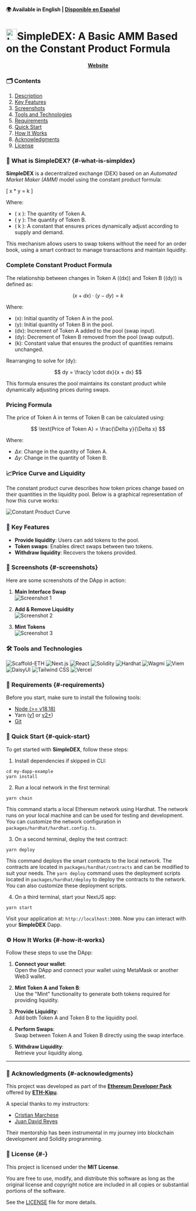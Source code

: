 **🌍 Available in English | [Disponible en Español](README.es.md)**

# <img src="./packages/nextjs/public/logo2.png" alt="Logo" height="30">SimpleDEX: A Basic AMM Based on the Constant Product Formula

<h4 align="center">
   <a href="https://marioparodi.vercel.app/">Website</a>
</h4>

### 🗂️ Contents

1. [Description](#-what-is-simpldex)
2. [Key Features](#-key-features)
3. [Screenshots](#-screenshots)
4. [Tools and Technologies](#️-tools-and-technologies)
5. [Requirements](#️-requirements)
6. [Quick Start](#-quick-start)
7. [How It Works](#️-how-it-works)
8. [Acknowledgments](#-acknowledgments)
9. [License](#-license)

### 📖 What is SimpleDEX? {#-what-is-simpldex}


**SimpleDEX** is a decentralized exchange (DEX) based on an *Automated Market Maker (AMM)* model using the constant product formula: 

\[ 
x * y = k 
\]

Where:
- \( x \): The quantity of Token A.
- \( y \): The quantity of Token B.
- \( k \): A constant that ensures prices dynamically adjust according to supply and demand.

This mechanism allows users to swap tokens without the need for an order book, using a smart contract to manage transactions and maintain liquidity.


### Complete Constant Product Formula

The relationship between changes in Token A (\(dx\)) and Token B (\(dy\)) is defined as:

$$
(x + dx) \cdot (y - dy) = k
$$

Where:
- \(x\): Initial quantity of Token A in the pool.
- \(y\): Initial quantity of Token B in the pool.
- \(dx\): Increment of Token A added to the pool (swap input).
- \(dy\): Decrement of Token B removed from the pool (swap output).
- \(k\): Constant value that ensures the product of quantities remains unchanged.

Rearranging to solve for \(dy\):

$$
dy = \frac{y \cdot dx}{x + dx}
$$

This formula ensures the pool maintains its constant product while dynamically adjusting prices during swaps.

### Pricing Formula

The price of Token A in terms of Token B can be calculated using:

$$
\text{Price of Token A} = \frac{\Delta y}{\Delta x}
$$

Where:
- $\Delta x$: Change in the quantity of Token A.
- $\Delta y$: Change in the quantity of Token B.

### 📈Price Curve and Liquidity

The constant product curve describes how token prices change based on their quantities in the liquidity pool. Below is a graphical representation of how this curve works:

![Constant Product Curve](./packages/nextjs/public/images/Curve%20amm.png)

### 📌 Key Features

- **Provide liquidity**: Users can add tokens to the pool.
- **Token swaps**: Enables direct swaps between two tokens.
- **Withdraw liquidity**: Recovers the tokens provided.

### 📸 Screenshots {#-screenshots}

Here are some screenshots of the DApp in action:

1. **Main Interface Swap**  
   ![Screenshot 1](./packages/nextjs/public/images/Main%20Interface%20Swap.jpg)

2. **Add & Remove Liquidity**  
   ![Screenshot 2](./packages/nextjs/public/images/Add%20and%20remove%20Liquidity.jpg)

3. **Mint Tokens**  
   ![Screenshot 3](./packages/nextjs/public/images/Mint%20Tokens.jpg)

### 🛠️ Tools and Technologies

![Scaffold-ETH](https://img.shields.io/badge/Scaffold--ETH-gray?style=plastic&logo=ethereum) ![Next.js](https://img.shields.io/badge/Next.js-black?style=plastic&logo=next.js) ![React](https://img.shields.io/badge/React-blue?style=plastic&logo=react) ![Solidity](https://img.shields.io/badge/Solidity-darkblue?style=plastic&logo=solidity) ![Hardhat](https://img.shields.io/badge/Hardhat-lightgray?style=plastic&logo=ethereum) ![Wagmi](https://img.shields.io/badge/Wagmi-orange?style=plastic&logo=react) ![Viem](https://img.shields.io/badge/Viem-purple?style=plastic&logo=ethereum) ![DaisyUI](https://img.shields.io/badge/DaisyUI-green?style=plastic&logo=tailwindcss) ![Tailwind CSS](https://img.shields.io/badge/Tailwind%20CSS-cyan?style=plastic&logo=tailwindcss) ![Vercel](https://img.shields.io/badge/Vercel-000000?style=plastic&logo=vercel&logoColor=white)

### 📝 Requirements {#️-requirements}

Before you start, make sure to install the following tools:

- [Node (>= v18.18)](https://nodejs.org/en/download/)
- Yarn ([v1](https://classic.yarnpkg.com/en/docs/install/) or [v2+](https://yarnpkg.com/getting-started/install))
- [Git](https://git-scm.com/downloads)

### 🚀 Quick Start {#-quick-start}

To get started with **SimpleDEX**, follow these steps:

1. Install dependencies if skipped in CLI:

```
cd my-dapp-example
yarn install
```

2. Run a local network in the first terminal:

```
yarn chain
```

This command starts a local Ethereum network using Hardhat. The network runs on your local machine and can be used for testing and development. You can customize the network configuration in `packages/hardhat/hardhat.config.ts`.

3. On a second terminal, deploy the test contract:

```
yarn deploy
```

This command deploys the smart contracts to the local network. The contracts are located in `packages/hardhat/contracts` and can be modified to suit your needs. The `yarn deploy` command uses the deployment scripts located in `packages/hardhat/deploy` to deploy the contracts to the network. You can also customize these deployment scripts.

4. On a third terminal, start your NextJS app:

```
yarn start
```

Visit your application at: `http://localhost:3000`. Now you can interact with your **SimpleDEX** Dapp.

### ⚙️ How It Works {#️-how-it-works}

Follow these steps to use the DApp:

1. **Connect your wallet**:  
   Open the DApp and connect your wallet using MetaMask or another Web3 wallet.

2. **Mint Token A and Token B**:  
   Use the "Mint" functionality to generate both tokens required for providing liquidity.

3. **Provide Liquidity**:  
   Add both Token A and Token B to the liquidity pool.

4. **Perform Swaps**:  
   Swap between Token A and Token B directly using the swap interface.

5. **Withdraw Liquidity**:  
   Retrieve your liquidity along.

---
### 🙏 Acknowledgments {#-acknowledgments}

This project was developed as part of the **[Ethereum Developer Pack](https://www.ethkipu.org/es#edp)** offered by **[ETH-Kipu](https://www.ethkipu.org/es)**. 

A special thanks to my instructors:
- [Cristian Marchese](https://www.linkedin.com/in/cristian-marchese-576034148/?originalSubdomain=ar)
- [Juan David Reyes](https://www.linkedin.com/in/jdreyespaez/)

Their mentorship has been instrumental in my journey into blockchain development and Solidity programming.


### 📝 License {#-}

This project is licensed under the **MIT License**. 

You are free to use, modify, and distribute this software as long as the original license and copyright notice are included in all copies or substantial portions of the software.

See the [LICENSE](./LICENCE) file for more details.